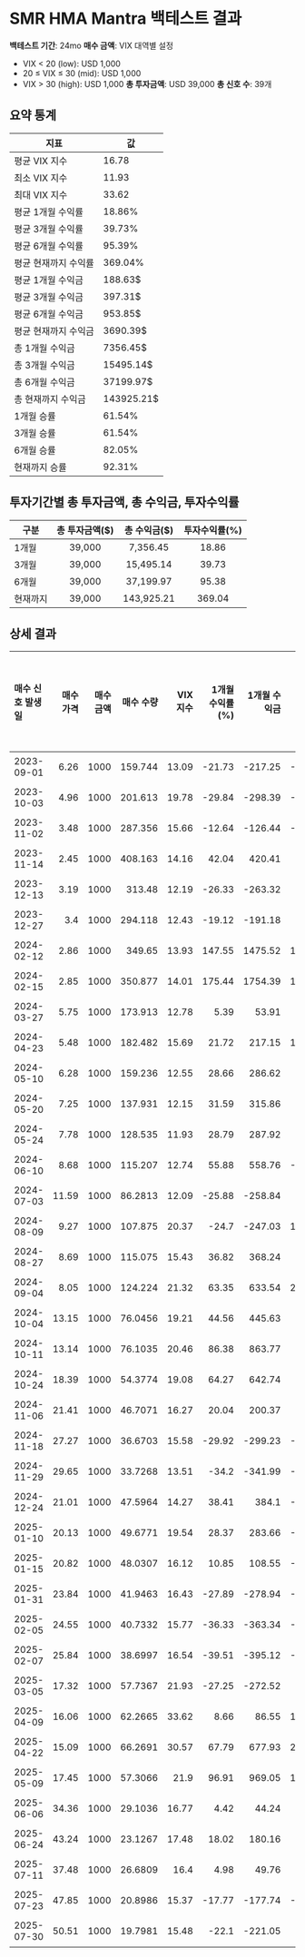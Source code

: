 # SMR HMA Mantra 백테스트 결과

**백테스트 기간**: 24mo
**매수 금액**: VIX 대역별 설정
  - VIX < 20 (low): USD 1,000
  - 20 ≤ VIX ≤ 30 (mid): USD 1,000
  - VIX > 30 (high): USD 1,000
**총 투자금액**: USD 39,000
**총 신호 수**: 39개

## 요약 통계

| 지표 | 값 |
|------|----|
| 평균 VIX 지수 | 16.78 |
| 최소 VIX 지수 | 11.93 |
| 최대 VIX 지수 | 33.62 |
| 평균 1개월 수익률 | 18.86% |
| 평균 3개월 수익률 | 39.73% |
| 평균 6개월 수익률 | 95.39% |
| 평균 현재까지 수익률 | 369.04% |
| 평균 1개월 수익금 | 188.63$ |
| 평균 3개월 수익금 | 397.31$ |
| 평균 6개월 수익금 | 953.85$ |
| 평균 현재까지 수익금 | 3690.39$ |
| 총 1개월 수익금 | 7356.45$ |
| 총 3개월 수익금 | 15495.14$ |
| 총 6개월 수익금 | 37199.97$ |
| 총 현재까지 수익금 | 143925.21$ |
| 1개월 승률 | 61.54% |
| 3개월 승률 | 61.54% |
| 6개월 승률 | 82.05% |
| 현재까지 승률 | 92.31% |

## 투자기간별 총 투자금액, 총 수익금, 투자수익률

| 구분 | 총 투자금액($) | 총 수익금($) | 투자수익률(%) |
|------|:-------------:|:------------:|:-------------:|
| 1개월 | 39,000 | 7,356.45 | 18.86 |
| 3개월 | 39,000 | 15,495.14 | 39.73 |
| 6개월 | 39,000 | 37,199.97 | 95.38 |
| 현재까지 | 39,000 | 143,925.21 | 369.04 |

## 상세 결과

| 매수 신호 발생일   |   매수 가격 |   매수 금액 |    매수 수량 |   VIX 지수 |   1개월 수익률(%) |   1개월 수익금 |   3개월 수익률(%) |   3개월 수익금 |   6개월 수익률(%) |   6개월 수익금 |   현재까지 수익률(%) |   현재까지 수익금 |   벤치마크 1개월(%) |   벤치마크 3개월(%) |   벤치마크 6개월(%) | 신호 타당성 평가   |
|:------------|--------:|--------:|---------:|---------:|-------------:|----------:|-------------:|----------:|-------------:|----------:|--------------:|-----------:|--------------:|--------------:|--------------:|:------------|
| 2023-09-01  |    6.26 |    1000 | 159.744  |    13.09 |       -21.73 |   -217.25 |       -55.75 |   -557.51 |       -48.88 |   -488.82 |        528.51 |    5285.14 |         -5.04 |          1.15 |         12.27 | 불량          |
| 2023-10-03  |    4.96 |    1000 | 201.613  |    19.78 |       -29.84 |   -298.39 |       -33.67 |   -336.69 |         7.06 |     70.56 |        693.25 |    6932.46 |          2.09 |         12.78 |         24.23 | 보통          |
| 2023-11-02  |    3.48 |    1000 | 287.356  |    15.66 |       -12.64 |   -126.44 |       -16.95 |   -169.54 |        66.67 |    666.67 |       1030.6  |   10306    |          6.41 |         12.23 |         16.63 | 우수          |
| 2023-11-14  |    2.45 |    1000 | 408.163  |    14.16 |        42.04 |    420.41 |        16.73 |    167.35 |       156.33 |   1563.27 |       1505.92 |   15059.2  |          4.98 |         11.7  |         16.17 | 우수          |
| 2023-12-13  |    3.19 |    1000 | 313.48   |    12.19 |       -26.33 |   -263.32 |        96.55 |    965.52 |       172.1  |   1721    |       1133.39 |   11333.9  |          1.63 |          9.95 |         13.89 | 우수          |
| 2023-12-27  |    3.4  |    1000 | 294.118  |    12.43 |       -19.12 |   -191.18 |        22.35 |    223.53 |       194.71 |   1947.06 |       1057.21 |   10572.1  |          2.29 |          8.83 |         13.93 | 우수          |
| 2024-02-12  |    2.86 |    1000 | 349.65   |    13.93 |       147.55 |   1475.52 |       119.58 |   1195.8  |       224.13 |   2241.26 |       1275.7  |   12757    |          2.86 |          4    |          6.42 | 우수          |
| 2024-02-15  |    2.85 |    1000 | 350.877  |    14.01 |       175.44 |   1754.39 |       145.96 |   1459.65 |       250.18 |   2501.75 |       1280.53 |   12805.3  |          1.74 |          5.54 |          8.05 | 우수          |
| 2024-03-27  |    5.75 |    1000 | 173.913  |    12.78 |         5.39 |     53.91 |        90.78 |    907.83 |        89.39 |    893.91 |        584.26 |    5842.61 |         -2.83 |          4.21 |          8.96 | 우수          |
| 2024-04-23  |    5.48 |    1000 | 182.482  |    15.69 |        21.72 |    217.15 |       101.82 |   1018.25 |       232.3  |   2322.99 |        617.97 |    6179.75 |          3.89 |          9.74 |         15.66 | 우수          |
| 2024-05-10  |    6.28 |    1000 | 159.236  |    12.55 |        28.66 |    286.62 |        36.78 |    367.83 |       240.92 |   2409.24 |        526.51 |    5265.13 |          2.38 |          1.85 |         13.52 | 우수          |
| 2024-05-20  |    7.25 |    1000 | 137.931  |    12.15 |        31.59 |    315.86 |        25.24 |    252.41 |       217.38 |   2173.79 |        442.69 |    4426.9  |          3.37 |          4.64 |         10.6  | 우수          |
| 2024-05-24  |    7.78 |    1000 | 128.535  |    11.93 |        28.79 |    287.92 |         3.21 |     32.13 |       230.85 |   2308.48 |        405.72 |    4057.2  |          3.01 |          5.01 |         11.54 | 우수          |
| 2024-06-10  |    8.68 |    1000 | 115.207  |    12.74 |        55.88 |    558.76 |       -19.59 |   -195.85 |       196.08 |   1960.83 |        353.28 |    3532.84 |          5.09 |          0.89 |         13.61 | 우수          |
| 2024-07-03  |   11.59 |    1000 |  86.2813 |    12.09 |       -25.88 |   -258.84 |         2.5  |     25.02 |        57.12 |    571.18 |        239.47 |    2394.74 |         -3.44 |          3.1  |          6.68 | 우수          |
| 2024-08-09  |    9.27 |    1000 | 107.875  |    20.37 |       -24.7  |   -247.03 |       133.76 |   1337.65 |       164.83 |   1648.33 |        324.43 |    3244.34 |          1.2  |         11.77 |         13.42 | 우수          |
| 2024-08-27  |    8.69 |    1000 | 115.075  |    15.43 |        36.82 |    368.24 |       222.9  |   2229    |       119.1  |   1191.02 |        352.76 |    3527.62 |          2.13 |          6.43 |          6.88 | 우수          |
| 2024-09-04  |    8.05 |    1000 | 124.224  |    21.32 |        63.35 |    633.54 |       208.94 |   2089.44 |        91.93 |    919.25 |        388.76 |    3887.58 |          4.18 |          9.6  |          5.97 | 우수          |
| 2024-10-04  |   13.15 |    1000 |  76.0456 |    19.21 |        44.56 |    445.63 |        34.68 |    346.77 |        14.9  |    149.05 |        199.2  |    1992.01 |         -0.39 |          2.04 |         -1.39 | 우수          |
| 2024-10-11  |   13.14 |    1000 |  76.1035 |    20.46 |        86.38 |    863.77 |        49.77 |    497.72 |        22.22 |    222.22 |        199.43 |    1994.29 |          3.1  |          1.78 |         -6.16 | 우수          |
| 2024-10-24  |   18.39 |    1000 |  54.3774 |    19.08 |        64.27 |    642.74 |        39.04 |    390.43 |       -17.94 |   -179.45 |        113.95 |    1139.48 |          2.74 |          4.76 |         -8.99 | 불량          |
| 2024-11-06  |   21.41 |    1000 |  46.7071 |    16.27 |        20.04 |    200.37 |         7.33 |     73.33 |       -20.08 |   -200.84 |         83.77 |     837.69 |          2.72 |          1.84 |         -4.7  | 불량          |
| 2024-11-18  |   27.27 |    1000 |  36.6703 |    15.58 |       -29.92 |   -299.23 |       -15.36 |   -153.65 |       -11.37 |   -113.68 |         44.28 |     442.79 |         -0.36 |          3.75 |          1.1  | 불량          |
| 2024-11-29  |   29.65 |    1000 |  33.7268 |    13.51 |       -34.2  |   -341.99 |       -43.64 |   -436.42 |        19.29 |    192.92 |         32.7  |     326.98 |         -1.02 |         -2.83 |         -2.38 | 우수          |
| 2024-12-24  |   21.01 |    1000 |  47.5964 |    14.27 |        38.41 |    384.1  |       -10.14 |   -101.38 |        77.06 |    770.59 |         87.27 |     872.68 |          1.3  |         -4.51 |         -1.2  | 우수          |
| 2025-01-10  |   20.13 |    1000 |  49.6771 |    19.54 |        28.37 |    283.66 |       -26.23 |   -262.3  |        76.15 |    761.55 |         95.45 |     954.55 |          3.41 |         -9.59 |          7.49 | 우수          |
| 2025-01-15  |   20.82 |    1000 |  48.0307 |    16.12 |        10.85 |    108.55 |       -26.13 |   -261.29 |       102.31 |   1023.05 |         88.98 |     889.77 |          2.77 |         -9.3  |          5.36 | 우수          |
| 2025-01-31  |   23.84 |    1000 |  41.9463 |    16.43 |       -27.89 |   -278.94 |       -28.23 |   -282.3  |       111.87 |   1118.71 |         65.04 |     650.38 |         -1.42 |         -7.22 |          5.34 | 우수          |
| 2025-02-05  |   24.55 |    1000 |  40.7332 |    15.77 |       -36.33 |   -363.34 |       -28.02 |   -280.24 |        76.7  |    767.01 |         60.26 |     602.65 |         -4.81 |         -7.5  |          4.43 | 우수          |
| 2025-02-07  |   25.84 |    1000 |  38.6997 |    16.54 |       -39.51 |   -395.12 |       -34.48 |   -344.81 |        77.75 |    777.48 |         52.26 |     522.64 |         -4.24 |         -6.01 |          5.29 | 우수          |
| 2025-03-05  |   17.32 |    1000 |  57.7367 |    21.93 |       -27.25 |   -272.52 |        83.55 |    835.45 |       127.17 |   1271.65 |        127.17 |    1271.65 |        -13.15 |          2.19 |          9.36 | 우수          |
| 2025-04-09  |   16.06 |    1000 |  62.2665 |    33.62 |         8.66 |     86.55 |       118.43 |   1184.31 |       144.99 |   1449.88 |        144.99 |    1449.88 |          3.72 |         14.09 |         17.09 | 우수          |
| 2025-04-22  |   15.09 |    1000 |  66.2691 |    30.57 |        67.79 |    677.93 |       201.13 |   2011.27 |       160.74 |   1607.36 |        160.74 |    1607.36 |         10.48 |         19.25 |         20.83 | 우수          |
| 2025-05-09  |   17.45 |    1000 |  57.3066 |    21.9  |        96.91 |    969.05 |       156.05 |   1560.46 |       125.47 |   1254.73 |        125.47 |    1254.73 |          6.02 |         12.02 |         12.89 | 우수          |
| 2025-06-06  |   34.36 |    1000 |  29.1036 |    16.77 |         4.42 |     44.24 |        14.51 |    145.08 |        14.51 |    145.08 |         14.51 |     145.08 |          4.65 |          6.48 |          6.48 | 우수          |
| 2025-06-24  |   43.24 |    1000 |  23.1267 |    17.48 |        18.02 |    180.16 |        -9.01 |    -90.08 |        -9.01 |    -90.08 |         -9.01 |     -90.08 |          4.45 |          4.88 |          4.88 | 불량          |
| 2025-07-11  |   37.48 |    1000 |  26.6809 |    16.4  |         4.98 |     49.76 |         4.98 |     49.76 |         4.98 |     49.76 |          4.98 |      49.76 |          2.07 |          2.07 |          2.07 | 양호          |
| 2025-07-23  |   47.85 |    1000 |  20.8986 |    15.37 |       -17.77 |   -177.74 |       -17.77 |   -177.74 |       -17.77 |   -177.74 |        -17.77 |    -177.74 |          0.48 |          0.48 |          0.48 | 불량          |
| 2025-07-30  |   50.51 |    1000 |  19.7981 |    15.48 |       -22.1  |   -221.05 |       -22.1  |   -221.05 |       -22.1  |   -221.05 |        -22.1  |    -221.05 |          0.42 |          0.42 |          0.42 | 불량          |